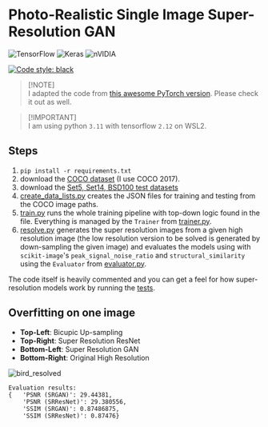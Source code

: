 # Photo-Realistic Single Image Super-Resolution GAN

![TensorFlow](https://img.shields.io/badge/TensorFlow-%23FF6F00.svg?style=for-the-badge&logo=TensorFlow&logoColor=white)  ![Keras](https://img.shields.io/badge/Keras-%23D00000.svg?style=for-the-badge&logo=Keras&logoColor=white)  ![nVIDIA](https://img.shields.io/badge/nVIDIA-%2376B900.svg?style=for-the-badge&logo=nVIDIA&logoColor=white)

[![Code style: black](https://img.shields.io/badge/code%20style-black-000000.svg)](https://github.com/psf/black)

> [!NOTE]\
> I adapted the code from [this awesome PyTorch version](https://github.com/sgrvinod/a-PyTorch-Tutorial-to-Super-Resolution). Please check it out as well.

> [!IMPORTANT]\
> I am using python `3.11` with tensorflow `2.12` on WSL2.

## Steps
 1. `pip install -r requirements.txt`
 2. download the [COCO dataset](https://cocodataset.org/#home) (I use COCO 2017).
 3. download the [Set5, Set14, BSD100 test datasets](https://github.com/XPixelGroup/BasicSR/blob/master/docs/DatasetPreparation.md#common-image-sr-datasets)
 4. [create_data_lists.py](https://github.com/AndreiMoraru123/Super-Resolution/blob/main/create_data_lists.py) creates the JSON files for training and testing from the COCO image paths.
 5. [train.py](https://github.com/AndreiMoraru123/Super-Resolution/blob/main/train.py) runs the whole training pipeline with top-down logic found in the file. Everything is managed by  the `Trainer` from [trainer.py](https://github.com/AndreiMoraru123/Super-Resolution/blob/main/trainer.py).
 6. [resolve.py](https://github.com/AndreiMoraru123/Super-Resolution/blob/main/resolve.py) generates the super resolution images from a given high resolution image (the low resolution version to be solved is generated by down-sampling the given image) and evaluates the models using with `scikit-image`'s `peak_signal_noise_ratio` and `structural_similarity` using the `Evaluator` from [evaluator.py](https://github.com/AndreiMoraru123/Super-Resolution/blob/main/evaluator.py).

The code itself is heavily commented and you can get a feel for how super-resolution models work by running the [tests](https://github.com/AndreiMoraru123/Neural-Machine-Translation/tree/main/test).

## Overfitting on one image

- **Top-Left**: Bicupic Up-sampling
- **Top-Right**: Super Resolution ResNet
- **Bottom-Left**: Super Resolution GAN
- **Bottom-Right**: Original High Resolution
  
![bird_resolved](https://github.com/AndreiMoraru123/Super-Resolution/assets/81184255/1429d7c7-96be-4737-be21-253ac5a09ed2)

```
Evaluation results:
{   'PSNR (SRGAN)': 29.44381,
    'PSNR (SRResNet)': 29.380556,
    'SSIM (SRGAN)': 0.87486875,
    'SSIM (SRResNet)': 0.87476}
```
